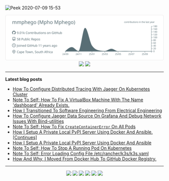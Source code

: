 ![Peek 2020-07-09 15-53](https://user-images.githubusercontent.com/7910856/87048834-84abea80-c1fc-11ea-9342-27b96a046ba4.gif)

<p  align="center">
  <img src="https://raw.githubusercontent.com/mmphego/mmphego/master/profile-summary-card-output/default/0-profile-details.svg" alt="github stats"></br>
  <img src="https://raw.githubusercontent.com/mmphego/mmphego/master/profile-summary-card-output/default/1-repos-per-language.svg">
  <img src="https://raw.githubusercontent.com/mmphego/mmphego/master/profile-summary-card-output/default/2-most-commit-language.svg"></br></p>

---

**Latest blog posts**
<!-- BLOG-POST-LIST:START -->
- [How To Configure Distributed Tracing With Jaeger On Kubernetes Cluster](https://blog.mphomphego.co.za/blog/2021/09/26/How-to-configure-distributed-tracing-with-Jaeger-on-kubernetes-cluster.html)
- [Note To Self: How To Fix A VirtualBox Machine With The Name 'dashboard' Already Exists.](https://blog.mphomphego.co.za/blog/2021/09/24/Note-To-Self-How-to-fix-a-VirtualBox-machine-with-the-name-dashboard-already-exists.html)
- [How I Transitioned To Software Engineering From Electrical Engineering](https://blog.mphomphego.co.za/blog/2021/09/03/How-I-transitioned-to-Software-Engineering-from-Electrical-Engineering.html)
- [How To Configure Jaeger Data Source On Grafana And Debug Network Issues With Bind-utilities](https://blog.mphomphego.co.za/blog/2021/07/25/How-to-configure-Jaeger-Data-source-on-Grafana-and-debug-network-issues-with-Bind-utilities.html)
- [Note To Self: How To Fix `CreateContainerError` On All Pods](https://blog.mphomphego.co.za/blog/2021/07/12/Note-To-Self-How-to-fix-CreateContainerError-on-all-pods.html)
- [How I Setup A Private Local PyPI Server Using Docker And Ansible. [Continues]](https://blog.mphomphego.co.za/blog/2021/06/16/How-I-setup-a-private-PyPI-server-using-Docker-and-Ansible-Continues.html)
- [How I Setup A Private Local PyPI Server Using Docker And Ansible](https://blog.mphomphego.co.za/blog/2021/06/15/How-I-setup-a-private-PyPI-server-using-Docker-and-Ansible.html)
- [Note To Self: How To Stop A Running Pod On Kubernetes](https://blog.mphomphego.co.za/blog/2021/05/18/Note-To-Self-How-to-stop-a-running-pod-on-kubernetes.html)
- [Note To Self: Error Loading Config File /etc/rancher/k3s/k3s.yaml](https://blog.mphomphego.co.za/blog/2021/04/19/note-to-self-error-loading-config-file-k3s.yaml.html)
- [How And Why, I Moved From Docker Hub To GitHub Docker Registry.](https://blog.mphomphego.co.za/blog/2021/04/15/How-and-Why-I-moved-from-Docker-Hub-to-GitHub-Docker-registry.html)
<!-- BLOG-POST-LIST:END -->

---

<p  align="center">
<a href= "https://blog.mphomphego.co.za/"><img src="https://img.icons8.com/material-outlined/26/000000/ball-point-pen.png"/></a>
<a href= "https://www.linkedin.com/in/mphomphego/"><img src="https://img.icons8.com/material-outlined/30/000000/linkedin.png"/></a>
<a href= "https://www.youtube.com/c/MphoMphego1"><img src="https://img.icons8.com/material-outlined/30/000000/youtube.png"/></a>
<a href= "https://dev.to/mmphego"><img src="https://img.icons8.com/windows/32/000000/dev.png"/></a>
<a href= "https://twitter.com/mphomphego"><img src="https://img.icons8.com/material-outlined/30/000000/twitter.png"/></a>
<a href= "https://tiktok.com/@mmphego"><img src="https://img.icons8.com/material-outlined/30/000000/tiktok.png"/></a>
</p>
